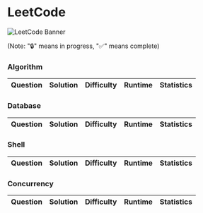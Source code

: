 LeetCode
========

![LeetCode Banner](/images/LeetCode.png)

(Note: "🔒" means in progress, "✅" means complete)

### Algorithm

| Question | Solution | Difficulty | Runtime | Statistics |
| -------- | -------- | ---------- | ------- | ---------- |


### Database

| Question | Solution | Difficulty | Runtime | Statistics |
| -------- | -------- | ---------- | ------- | ---------- |


### Shell

| Question | Solution | Difficulty | Runtime | Statistics |
| -------- | -------- | ---------- | ------- | ---------- |

### Concurrency

| Question | Solution | Difficulty | Runtime | Statistics |
| -------- | -------- | ---------- | ------- | ---------- |
